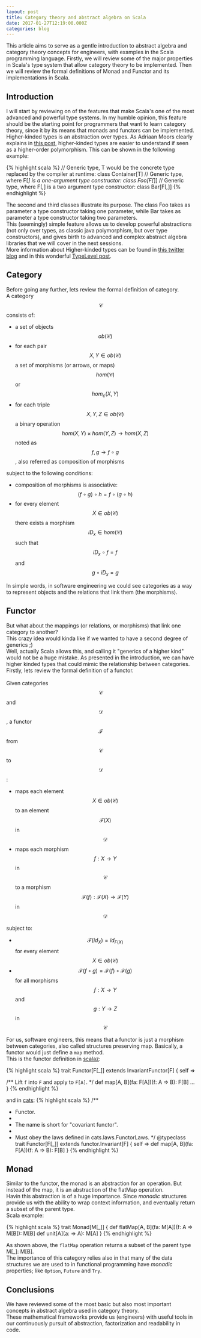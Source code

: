 ```yaml
---
layout: post
title: Category theory and abstract algebra on Scala
date: 2017-01-27T12:19:00.000Z
categories: blog
---
```


This article aims to serve as a gentle introduction to abstract algebra and category theory concepts for engineers, with examples in the Scala programming language. Firstly, we will review some of the major properties in Scala's type system that allow category theory to be implemented. Then we will review the formal definitions of Monad and Functor and its implementations in Scala.<br>

## Introduction

I will start by reviewing on of the features that make Scala's one of the most advanced and powerful type systems. In my humble opinion, this feature should be the starting point for programmers that want to learn category theory, since it by its means that monads and functors can be implemented.<br>
Higher-kinded types is an abstraction over types. As Adriaan Moors clearly explains in [this post][SO01], higher-kinded types are easier to understand if seen as a higher-order polymorphism. This can be shown in the following example:


{% highlight scala %} 
// Generic type, T would be the concrete type replaced by the compiler at runtime:
class Container[T] 
// Generic type, where F[_] is a one-argument type constructor:
class Foo[F[_]]
// Generic type, where F[_,_] is a two argument type constructor:
class Bar[F[_,_]]
{% endhighlight %} 

The second and third classes illustrate its purpose. The class Foo takes as parameter a type constructor taking one parameter, while Bar takes as parameter a type constructor taking two parameters.
<br>
This (seemingly) simple feature allows us to develop powerful abstractions (not only over types, as classic java polymorphism, but over type constructors), and gives birth to advanced and complex abstract algebra libraries that we will cover in the next sessions.
<br>
More information about Higher-kinded types can be found in [this twitter blog][TW01] and in this wonderful [TypeLevel post][TY01].

[SO01]: http://stackoverflow.com/a/6427289/5089400
[TW01]: https://twitter.github.io/scala_school/advanced-types.html#higher
[TY01]: http://typelevel.org/blog/2016/08/21/hkts-moving-forward.html

## Category

Before going any further, lets review the formal definition of category.
<br>
A category  $$ \mathcal C $$ consists of:
<br>

* a set of objects $$ ob(\mathcal C) $$
* for each pair $$ X,Y \in ob(\mathcal C) $$ a set of morphisms (or arrows, or maps) $$ hom(\mathcal C) $$ or $$ hom_c(X,Y) $$
* for each triple $$ X,Y,Z \in ob(\mathcal C)$$ a binary operation $$ hom(X,Y) \times hom(Y,Z) \rightarrow hom(X,Z) $$ noted as $$ f,g \rightarrow f \circ g $$, also referred as composition of morphisms

subject to the following conditions:

* composition of morphisms is associative: $$ (f \circ g) \circ h = f \circ (g \circ h) $$
* for every element $$ X \in ob(\mathcal C) $$ there exists a morphism $$ iD_x \in hom(\mathcal C) $$ such that $$ iD_x \circ f = f $$ and $$ g \circ iD_x = g $$

In simple words, in software engineering we could see categories as a way to represent objects and the relations that link them (the morphisms).

## Functor

But what about the mappings (or relations, or morphisms) that link one category to another?
<br>
This crazy idea would kinda like if we wanted to have a second degree of generics ;)
<br>
Well, actually Scala allows this, and calling it "generics of a higher kind" would not be a huge mistake. As presented in the introduction, we can have higher kinded types that could mimic the relationship between categories.
<br>
Firstly, lets review the formal definition of a functor.
<br>
<br>
Given categories $$ \mathcal C $$ and $$ \mathcal D $$, a functor $$ \mathcal F $$ from $$ \mathcal C $$ to $$ \mathcal D $$:

* maps each element $$ X \in ob(\mathcal C) $$ to an element $$ \mathcal F(X) $$ in $$ \mathcal D $$
* maps each morphism $$ f: X \rightarrow Y $$ in $$ \mathcal C $$ to a morphism $$ \mathcal F(f): \mathcal F(X) \rightarrow \mathcal F(Y) $$ in $$ \mathcal D $$

subject to:

* $$ \mathcal F(id_X) = id_{F(X)} $$ for every element $$ X \in ob(\mathcal C) $$
* $$ \mathcal F(f \circ g) = \mathcal F(f)  \circ \mathcal F(g) $$ for all morphisms $$ f: X \rightarrow Y $$ and $$ g: Y \rightarrow Z $$ in $$ \mathcal C $$

For us, software engineers, this means that a functor is just a morphism between categories, also called structures preserving map. Basically, a functor would just define a ```map``` method.
<br>
This is the functor definition in [scalaz][scalaz]:

{% highlight scala %}
trait Functor[F[_]] extends InvariantFunctor[F] { self =>

  /** Lift `f` into `F` and apply to `F[A]`. */
  def map[A, B](fa: F[A])(f: A => B): F[B]
  ...
}
{% endhighlight %} 

and in [cats][cats]:
{% highlight scala %}
/**
  * Functor.
  *
  * The name is short for "covariant functor".
  *
  * Must obey the laws defined in cats.laws.FunctorLaws.
  */
@typeclass trait Functor[F[_]] extends functor.Invariant[F] { self =>
  def map[A, B](fa: F[A])(f: A => B): F[B]
}
{% endhighlight %} 

[scalaz]: https://github.com/scalaz/scalaz
[cats]: https://github.com/typelevel/cats

## Monad

Similar to the functor, the monad is an abstraction for an operation. But instead of the map, it is an abstraction of the flatMap operation.
<br>
Havin this abstraction is of a huge importance. Since *monadic* structures provide us with the ability to wrap context information, and eventually return a subset of the parent type.
<br>
Scala example:

{% highlight scala %}
trait Monad[M[_]] {
  def flatMap[A, B](fa: M[A])(f: A => M[B]): M[B]
  def unit[A](a: => A): M[A]
}
{% endhighlight %} 

As shown above, the ```flatMap``` operation returns a subset of the parent type M[_]: M[B].
<br>
The importance of this category relies also in that many of the data structures we are used to in functional programming have *monadic* properties; like ```Option```, ```Future``` and ```Try```.

## Conclusions

We have reviewed some of the most basic but also most important concepts in abstract algebra used in category theory. 
<br>
These mathematical frameworks provide us (engineers) with useful tools in our continuously pursuit of abstraction, factorization and readability in code.
<br>
